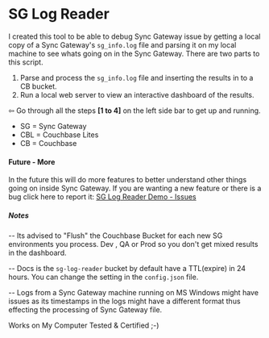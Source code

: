 # SG Log Reader

I created this tool to be able to debug Sync Gateway issue by getting a local copy of a Sync Gateway's `sg_info.log` file and parsing it on my local machine to see whats going on in the Sync Gateway. There are two parts to this script.
1. Parse and process the `sg_info.log` file and inserting the results in to a CB bucket.
2. Run a local web server to view an interactive dashboard of the results.

&#8678; Go through all the steps <b>[1 to 4]</b> on the left side bar to get up and running.

- SG = Sync Gateway
- CBL = Couchbase Lites
- CB = Couchbase

#### Future - More
In the future this will do more features to better understand other things going on inside Sync Gateway. If you are wanting a new feature or there is a bug click here to report it: [SG Log Reader Demo - Issues](https://github.com/Fujio-Turner/sg-log-reader-demo/issues)

##### Notes

-- Its advised to "Flush" the Couchbase Bucket for each new SG environments you process. Dev , QA or Prod so you don't get mixed results in the dashboard.

-- Docs is the `sg-log-reader` bucket by default have a TTL(expire) in 24 hours. You can change the setting in the `config.json` file.

-- Logs from a Sync Gateway machine running on MS Windows might have issues as its timestamps in the logs might have a different format thus effecting the processing of Sync Gateway file.


Works on My Computer Tested & Certified ;-)